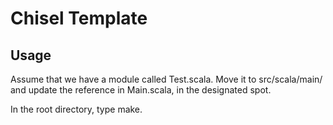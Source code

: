 # Chisel Template

## Usage
Assume that we have a module called Test.scala. Move it to src/scala/main/
and update the reference in Main.scala, in the designated spot.

In the root directory, type make.
